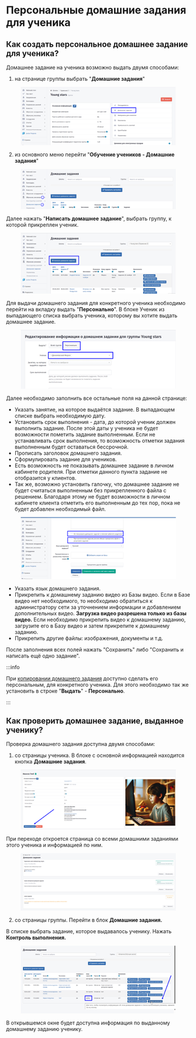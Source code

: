 # Персональные домашние задания для ученика

## Как создать персональное домашнее задание для ученика?

Домашнее задание на ученика возможно выдать двумя способами:

1. на странице группы выбрать "**Домашние задания**"

<figure><img src="../.gitbook/assets/image (117).png" alt=""><figcaption></figcaption></figure>

2. из основного меню перейти "**Обучение учеников - Домашние задания**"

<figure><img src="../.gitbook/assets/image (1) (3).png" alt=""><figcaption></figcaption></figure>

Далее нажать "**Написать домашнее задание**", выбрать группу, к которой прикреплен ученик.

<figure><img src="../.gitbook/assets/image (2) (3).png" alt=""><figcaption></figcaption></figure>

Для выдачи домашнего задания для конкретного ученика необходимо перейти на вкладку выдать "**Персонально**". В блоке Ученик из выпадающего списка выбрать ученика, которому вы хотите выдать домашнее задание.

<figure><img src="../.gitbook/assets/image (118).png" alt=""><figcaption></figcaption></figure>

Далее необходимо заполнить все остальные поля на данной странице:

* Указать занятие, на которое выдаётся задание. В выпадающем списке выбрать необходимую дату.
* Установить срок выполнения - дата, до которой ученик должен выполнить задание. После этой даты у ученика не будет возможности пометить задание выполненным. Если не устанавливать срок выполнения, то возможность отметки задания выполненным будет оставаться бессрочной.
* Прописать заголовок домашнего задания.
* Сформулировать задание для учеников.
* Есть возможность не показывать домашнее задание в личном кабинете родителя. При отметки данного пункта задание не отобразится у клиентов.
* Так же, возможно установить галочку, что домашнее задание не будет считаться выполненным без прикрепленного файла с решением. Благодаря этому не будет возможности в личном кабинете клиента отметить его выполненным до тех пор, пока не будет добавлен необходимый файл.

<figure><img src="../.gitbook/assets/image (3) (4).png" alt=""><figcaption></figcaption></figure>

* Указать язык домашнего задания.
* Прикрепить к домашнему заданию видео из Базы видео. Если в Базе видео нет необходимого, то необходимо обратиться к администратору сети за уточнением информации и добавлением дополнительных видео. **Загрузка видео разрешена только из базы видео.** Если необходимо прикрепить видео к домашнему заданию, загрузите его в Базу видео и затем прикрепите к домашнему заданию.
* Прикрепить другие файлы: изображения, документы и т.д.

После заполнения всех полей нажать "Сохранить" либо "Сохранить и написать ещё одно задание".

:::info

При [копировании домашнего задания](https://informa.gitbook.io/education-erp/instrukcii-po-rabote/domashnie-zadaniya-na-gruppu#kak-skopirovat-domashnee-zadanie-dlya-drugoi-gruppy) доступно сделать его персональным, для конкретного ученика. Для этого необходимо так же установить в строке "**Выдать**" - **Персонально**.

:::

## Как проверить домашнее задание, выданное ученику?

Проверка домашнего задания доступна двумя способами:

1. со страницы ученика. В блоке с основной информацией находится кнопка **Домашние задания**.

<figure><img src="../.gitbook/assets/image (119).png" alt=""><figcaption></figcaption></figure>

При переходе откроется страница со всеми домашними заданиями этого ученика и информацией по ним.

<figure><img src="../.gitbook/assets/image (120).png" alt=""><figcaption></figcaption></figure>

2. со страницы группы. Перейти в блок **Домашние задания.**&#x20;

В списке выбрать задание, которое выдавалось ученику. Нажать **Контроль выполнения.**

<figure><img src="../.gitbook/assets/image (2) (1) (1).png" alt=""><figcaption></figcaption></figure>

В открывшемся окне будет доступна информация по выданному домашнему заданию ученику.
